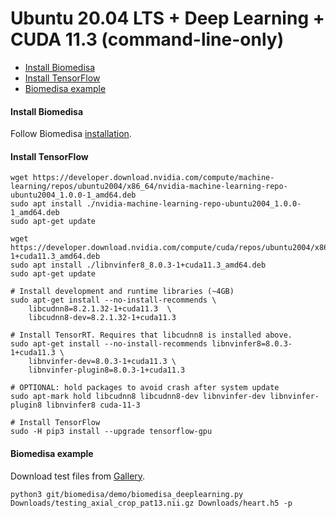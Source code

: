 # Ubuntu 20.04 LTS + Deep Learning + CUDA 11.3 (command-line-only)

- [Install Biomedisa](#install-biomedisa)
- [Install TensorFlow](#install-tensorflow)
- [Biomedisa example](#biomedisa-example)

#### Install Biomedisa
Follow Biomedisa [installation](https://github.com/biomedisa/biomedisa/blob/master/README/ubuntu2004_interpolation_cuda11.3_gpu_cli.md).

#### Install TensorFlow
```
wget https://developer.download.nvidia.com/compute/machine-learning/repos/ubuntu2004/x86_64/nvidia-machine-learning-repo-ubuntu2004_1.0.0-1_amd64.deb
sudo apt install ./nvidia-machine-learning-repo-ubuntu2004_1.0.0-1_amd64.deb
sudo apt-get update

wget https://developer.download.nvidia.com/compute/cuda/repos/ubuntu2004/x86_64/libnvinfer8_8.0.3-1+cuda11.3_amd64.deb
sudo apt install ./libnvinfer8_8.0.3-1+cuda11.3_amd64.deb
sudo apt-get update

# Install development and runtime libraries (~4GB)
sudo apt-get install --no-install-recommends \
    libcudnn8=8.2.1.32-1+cuda11.3  \
    libcudnn8-dev=8.2.1.32-1+cuda11.3

# Install TensorRT. Requires that libcudnn8 is installed above.
sudo apt-get install --no-install-recommends libnvinfer8=8.0.3-1+cuda11.3 \
    libnvinfer-dev=8.0.3-1+cuda11.3 \
    libnvinfer-plugin8=8.0.3-1+cuda11.3

# OPTIONAL: hold packages to avoid crash after system update
sudo apt-mark hold libcudnn8 libcudnn8-dev libnvinfer-dev libnvinfer-plugin8 libnvinfer8 cuda-11-3

# Install TensorFlow
sudo -H pip3 install --upgrade tensorflow-gpu
```

#### Biomedisa example
Download test files from [Gallery](https://biomedisa.de/gallery/).
```
python3 git/biomedisa/demo/biomedisa_deeplearning.py Downloads/testing_axial_crop_pat13.nii.gz Downloads/heart.h5 -p
```

